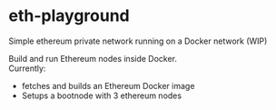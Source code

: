 # eth-playground
Simple ethereum private network running on a Docker network (WIP)

Build and run Ethereum nodes inside Docker.   
Currently:
  * fetches and builds an Ethereum Docker image
  * Setups a bootnode with 3 ethereum nodes
